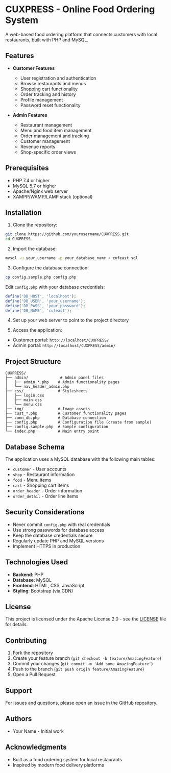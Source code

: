 # CUXPRESS - Online Food Ordering System

A web-based food ordering platform that connects customers with local restaurants, built with PHP and MySQL.

## Features

- **Customer Features**
  - User registration and authentication
  - Browse restaurants and menus
  - Shopping cart functionality
  - Order tracking and history
  - Profile management
  - Password reset functionality

- **Admin Features**
  - Restaurant management
  - Menu and food item management
  - Order management and tracking
  - Customer management
  - Revenue reports
  - Shop-specific order views

## Prerequisites

- PHP 7.4 or higher
- MySQL 5.7 or higher
- Apache/Nginx web server
- XAMPP/WAMP/LAMP stack (optional)

## Installation

1. Clone the repository:
```bash
git clone https://github.com/yourusername/CUXPRESS.git
cd CUXPRESS
```

2. Import the database:
```bash
mysql -u your_username -p your_database_name < cufeast.sql
```

3. Configure the database connection:
```bash
cp config.sample.php config.php
```
Edit `config.php` with your database credentials:
```php
define('DB_HOST', 'localhost');
define('DB_USER', 'your_username');
define('DB_PASS', 'your_password');
define('DB_NAME', 'cufeast');
```

4. Set up your web server to point to the project directory

5. Access the application:
- Customer portal: `http://localhost/CUXPRESS/`
- Admin portal: `http://localhost/CUXPRESS/admin/`

## Project Structure

```
CUXPRESS/
├── admin/              # Admin panel files
│   ├── admin_*.php    # Admin functionality pages
│   └── nav_header_admin.php
├── css/               # Stylesheets
│   ├── login.css
│   ├── main.css
│   └── menu.css
├── img/               # Image assets
├── cust_*.php         # Customer functionality pages
├── conn_db.php        # Database connection
├── config.php         # Configuration file (create from sample)
├── config.sample.php  # Sample configuration
└── index.php          # Main entry point
```

## Database Schema

The application uses a MySQL database with the following main tables:
- `customer` - User accounts
- `shop` - Restaurant information
- `food` - Menu items
- `cart` - Shopping cart items
- `order_header` - Order information
- `order_detail` - Order line items

## Security Considerations

- Never commit `config.php` with real credentials
- Use strong passwords for database access
- Keep the database credentials secure
- Regularly update PHP and MySQL versions
- Implement HTTPS in production

## Technologies Used

- **Backend**: PHP
- **Database**: MySQL
- **Frontend**: HTML, CSS, JavaScript
- **Styling**: Bootstrap (via CDN)

## License

This project is licensed under the Apache License 2.0 - see the [LICENSE](LICENSE) file for details.

## Contributing

1. Fork the repository
2. Create your feature branch (`git checkout -b feature/AmazingFeature`)
3. Commit your changes (`git commit -m 'Add some AmazingFeature'`)
4. Push to the branch (`git push origin feature/AmazingFeature`)
5. Open a Pull Request

## Support

For issues and questions, please open an issue in the GitHub repository.

## Authors

- Your Name - Initial work

## Acknowledgments

- Built as a food ordering system for local restaurants
- Inspired by modern food delivery platforms